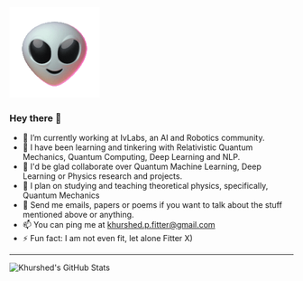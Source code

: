 <img src="https://github.com/GlazeDonuts/GlazeDonuts/blob/master/resources/alien.gif"/>

### Hey there 👋

- 🔭 I’m currently working at IvLabs, an AI and Robotics community.
- 🌱 I have been learning and tinkering with Relativistic Quantum Mechanics, Quantum Computing, Deep Learning and NLP.
- 👯 I'd be glad collaborate over Quantum Machine Learning, Deep Learning or Physics research and projects.
- 🤔 I plan on studying and teaching theoretical physics, specifically, Quantum Mechanics
- 💬 Send me emails, papers or poems if you want to talk about the stuff mentioned above or anything.
- 📫 You can ping me at khurshed.p.fitter@gmail.com
- ⚡ Fun fact: I am not even fit, let alone Fitter X)

---
![Khurshed's GitHub Stats](https://github-readme-stats.vercel.app/api?username=GlazeDonuts&show_icons=true&theme=algolia&count_private=True&title_color=89cff0)
